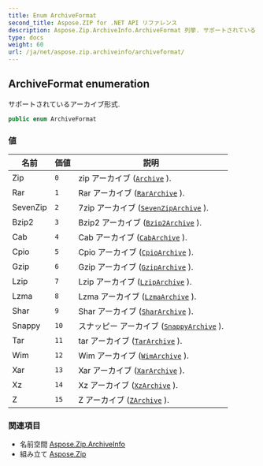 ```yaml
---
title: Enum ArchiveFormat
second_title: Aspose.ZIP for .NET API リファレンス
description: Aspose.Zip.ArchiveInfo.ArchiveFormat 列挙. サポートされているアーカイブ形式.
type: docs
weight: 60
url: /ja/net/aspose.zip.archiveinfo/archiveformat/
---
```

## ArchiveFormat enumeration

サポートされているアーカイブ形式.

```csharp
public enum ArchiveFormat
```

### 値

| 名前 | 価値 | 説明 |
| --- | --- | --- |
| Zip | `0` | zip アーカイブ ([`Archive`](../../aspose.zip/archive/) ). |
| Rar | `1` | Rar アーカイブ ([`RarArchive`](../../aspose.zip.rar/rararchive/) ). |
| SevenZip | `2` | 7zip アーカイブ ([`SevenZipArchive`](../../aspose.zip.sevenzip/sevenziparchive/) ). |
| Bzip2 | `3` | Bzip2 アーカイブ ([`Bzip2Archive`](../../aspose.zip.bzip2/bzip2archive/) ). |
| Cab | `4` | Cab アーカイブ ([`CabArchive`](../../aspose.zip.cab/cabarchive/) ). |
| Cpio | `5` | Cpio アーカイブ ([`CpioArchive`](../../aspose.zip.cpio/cpioarchive/) ). |
| Gzip | `6` | Gzip アーカイブ ([`GzipArchive`](../../aspose.zip.gzip/gziparchive/) ). |
| Lzip | `7` | Lzip アーカイブ ([`LzipArchive`](../../aspose.zip.lzip/lziparchive/) ). |
| Lzma | `8` | Lzma アーカイブ ([`LzmaArchive`](../../aspose.zip.lzma/lzmaarchive/) ). |
| Shar | `9` | Shar アーカイブ ([`SharArchive`](../../aspose.zip.shar/shararchive/) ). |
| Snappy | `10` | スナッピー アーカイブ ([`SnappyArchive`](../../aspose.zip.snappy/snappyarchive/) ). |
| Tar | `11` | tar アーカイブ ([`TarArchive`](../../aspose.zip.tar/tararchive/) ). |
| Wim | `12` | Wim アーカイブ ([`WimArchive`](../../aspose.zip.wim/wimarchive/) ). |
| Xar | `13` | Xar アーカイブ ([`XarArchive`](../../aspose.zip.xar/xararchive/) ). |
| Xz | `14` | Xz アーカイブ ([`XzArchive`](../../aspose.zip.xz/xzarchive/) ). |
| Z | `15` | Z アーカイブ ([`ZArchive`](../../aspose.zip.z/zarchive/) ). |

### 関連項目

* 名前空間 [Aspose.Zip.ArchiveInfo](../../aspose.zip.archiveinfo/)
* 組み立て [Aspose.Zip](../../)


